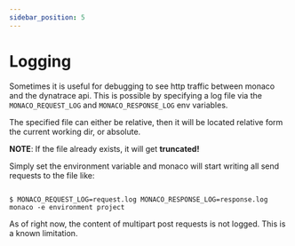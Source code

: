 ```yaml
---
sidebar_position: 5
---
```


# Logging

Sometimes it is useful for debugging to see http traffic between monaco and the dynatrace api. This is possible by specifying a log file via the `MONACO_REQUEST_LOG` and `MONACO_RESPONSE_LOG` env variables.

The specified file can either be relative, then it will be located relative form the current working dir, or absolute.

**NOTE**: If the file already exists, it will get **truncated!**

Simply set the environment variable and monaco will start writing all send requests to the file like:

```shell title="shell"

$ MONACO_REQUEST_LOG=request.log MONACO_RESPONSE_LOG=response.log monaco -e environment project

```

As of right now, the content of multipart post requests is not logged. This is a known limitation.
